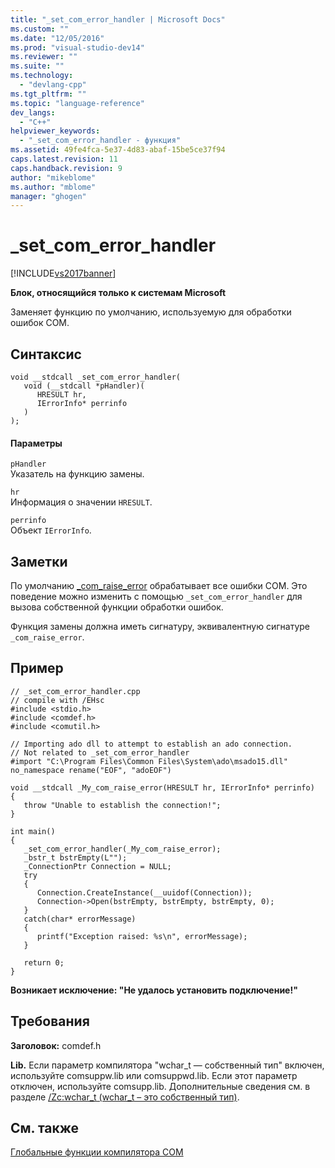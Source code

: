 ```yaml
---
title: "_set_com_error_handler | Microsoft Docs"
ms.custom: ""
ms.date: "12/05/2016"
ms.prod: "visual-studio-dev14"
ms.reviewer: ""
ms.suite: ""
ms.technology: 
  - "devlang-cpp"
ms.tgt_pltfrm: ""
ms.topic: "language-reference"
dev_langs: 
  - "C++"
helpviewer_keywords: 
  - "_set_com_error_handler - функция"
ms.assetid: 49fe4fca-5e37-4d83-abaf-15be5ce37f94
caps.latest.revision: 11
caps.handback.revision: 9
author: "mikeblome"
ms.author: "mblome"
manager: "ghogen"
---
```

# _set_com_error_handler
[!INCLUDE[vs2017banner](../assembler/inline/includes/vs2017banner.md)]

**Блок, относящийся только к системам Microsoft**  
  
 Заменяет функцию по умолчанию, используемую для обработки ошибок COM.  
  
## Синтаксис  
  
```  
void __stdcall _set_com_error_handler(  
   void (__stdcall *pHandler)(  
      HRESULT hr,   
      IErrorInfo* perrinfo  
   )  
);  
```  
  
#### Параметры  
 `pHandler`  
 Указатель на функцию замены.  
  
 `hr`  
 Информация о значении `HRESULT`.  
  
 `perrinfo`  
 Объект `IErrorInfo`.  
  
## Заметки  
 По умолчанию [\_com\_raise\_error](../cpp/com-raise-error.md) обрабатывает все ошибки COM.  Это поведение можно изменить с помощью `_set_com_error_handler` для вызова собственной функции обработки ошибок.  
  
 Функция замены должна иметь сигнатуру, эквивалентную сигнатуре `_com_raise_error`.  
  
## Пример  
  
```  
// _set_com_error_handler.cpp  
// compile with /EHsc  
#include <stdio.h>  
#include <comdef.h>  
#include <comutil.h>  
  
// Importing ado dll to attempt to establish an ado connection.  
// Not related to _set_com_error_handler   
#import "C:\Program Files\Common Files\System\ado\msado15.dll" no_namespace rename("EOF", "adoEOF")  
  
void __stdcall _My_com_raise_error(HRESULT hr, IErrorInfo* perrinfo)  
{  
   throw "Unable to establish the connection!";  
}  
  
int main()  
{  
   _set_com_error_handler(_My_com_raise_error);  
   _bstr_t bstrEmpty(L"");  
   _ConnectionPtr Connection = NULL;  
   try  
   {  
      Connection.CreateInstance(__uuidof(Connection));  
      Connection->Open(bstrEmpty, bstrEmpty, bstrEmpty, 0);   
   }  
   catch(char* errorMessage)  
   {  
      printf("Exception raised: %s\n", errorMessage);  
   }  
  
   return 0;  
}  
```  
  
  **Возникает исключение: "Не удалось установить подключение\!"**   
## Требования  
 **Заголовок:** comdef.h  
  
 **Lib.** Если параметр компилятора "wchar\_t — собственный тип" включен, используйте comsuppw.lib или comsuppwd.lib.  Если этот параметр отключен, используйте comsupp.lib.  Дополнительные сведения см. в разделе [\/Zc:wchar\_t \(wchar\_t – это собственный тип\)](../build/reference/zc-wchar-t-wchar-t-is-native-type.md).  
  
## См. также  
 [Глобальные функции компилятора COM](../cpp/compiler-com-global-functions.md)